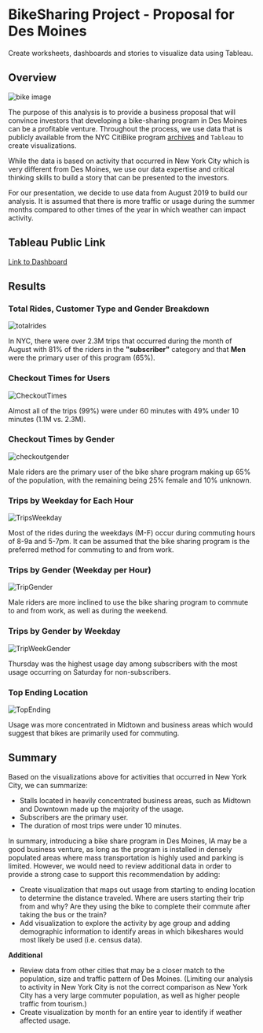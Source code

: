 # BikeSharing Project - Proposal for Des Moines
Create worksheets, dashboards and stories to visualize data using Tableau.

## Overview

![bike image](https://github.com/amylio/BikeSharing/blob/main/Images/bike-sharing-best-bike-share-programs-1068x713.jpeg)

The purpose of this analysis is to provide a business proposal that will convince investors that developing a bike-sharing program in Des Moines can be a profitable venture. Throughout the process, we use data that is publicly available from the NYC CitiBike program [archives](https://s3.amazonaws.com/tripdata/index.html) and `Tableau` to create visualizations. 

While the data is based on activity that occurred in New York City which is very different from Des Moines, we use our data expertise and critical thinking skills to build a story that can be presented to the investors. 

For our presentation, we decide to use data from August 2019 to build our analysis. It is assumed that there is more traffic or usage during the summer months compared to other times of the year in which weather can impact activity.

## Tableau Public Link

[Link to Dashboard](https://public.tableau.com/profile/amy.lio#!/vizhome/NYC_CitiBike_Challenge_Submission/BikeShareAnalysis-Deliverable3)

## Results

### Total Rides, Customer Type and Gender Breakdown

![totalrides](https://github.com/amylio/BikeSharing/blob/main/Images/TotalRidesUserGender2.png)

In NYC, there were over 2.3M trips that occurred during the month of August with 81% of the riders in the **"subscriber"** category and that **Men** were the primary user of this program (65%).


### Checkout Times for Users

![CheckoutTimes](https://github.com/amylio/BikeSharing/blob/main/Images/CheckoutTimes%20(Del%202%2C%20part%201).png)

Almost all of the trips (99%) were under 60 minutes with 49% under 10 minutes (1.1M vs. 2.3M).


### Checkout Times by Gender

![checkoutgender](https://github.com/amylio/BikeSharing/blob/main/Images/CheckoutTimesByGender%20(Del%202%2C%20part%202).png)

Male riders are the primary user of the bike share program making up 65% of the population, with the remaining being 25% female and 10% unknown.


### Trips by Weekday for Each Hour

![TripsWeekday](https://github.com/amylio/BikeSharing/blob/main/Images/TripsWeekday%20(Del%202%2C%20part%203).png)

Most of the rides during the weekdays (M-F) occur during commuting hours of 8-9a and 5-7pm. It can be assumed that the bike sharing program is the preferred method for commuting to and from work. 


### Trips by Gender (Weekday per Hour)

![TripGender](https://github.com/amylio/BikeSharing/blob/main/Images/TripsWeekdayGender%20(Del%202,%20part%204).png?raw=true)

Male riders are more inclined to use the bike sharing program to commute to and from work, as well as during the weekend.


### Trips by Gender by Weekday

![TripWeekGender](https://github.com/amylio/BikeSharing/blob/main/Images/TripsbyGender%20(Del%202%2C%20part%205).png)

Thursday was the highest usage day among subscribers with the most usage occurring on Saturday for non-subscribers.


### Top Ending Location

![TopEnding](https://github.com/amylio/BikeSharing/blob/main/Images/TopEndingLocation.png)

Usage was more concentrated in Midtown and business areas which would suggest that bikes are primarily used for commuting.

## Summary

Based on the visualizations above for activities that occurred in New York City, we can summarize:

* Stalls located in heavily concentrated business areas, such as Midtown and Downtown made up the majority of the usage. 
* Subscribers are the primary user.
* The duration of most trips were under 10 minutes.

In summary, introducing a bike share program in Des Moines, IA may be a good business venture, as long as the program is installed in densely populated areas where mass transportation is highly used and parking is limited. However, we would need to review additional data in order to provide a strong case to support this recommendation by adding:

* Create visualization that maps out usage from starting to ending location to determine the distance traveled. Where are users starting their trip from and why? Are they using the bike to complete their commute after taking the bus or the train? 
* Add visualization to explore the activity by age group and adding demographic information to identify areas in which bikeshares would most likely be used (i.e. census data).

**Additional**

* Review data from other cities that may be a closer match to the population, size and traffic pattern of Des Moines. (Limiting our analysis to activity in New York City is not the correct comparison as New York City has a very large commuter population, as well as higher people traffic from tourism.)
* Create visualization by month for an entire year to identify if weather affected usage.
